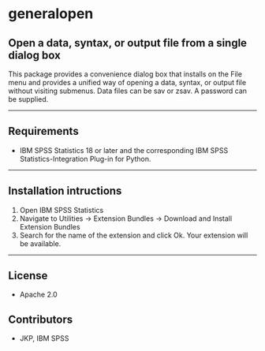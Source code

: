 # generalopen
## Open a data, syntax, or output file from a single dialog box
 This package provides a convenience dialog box that installs on the File menu and provides a unified way of opening a data, syntax, or output file without visiting submenus.  Data files can be sav or zsav.  A password can be supplied.

---
Requirements
----
- IBM SPSS Statistics 18 or later and the corresponding IBM SPSS Statistics-Integration Plug-in for Python.

---
Installation intructions
----
1. Open IBM SPSS Statistics
2. Navigate to Utilities -> Extension Bundles -> Download and Install Extension Bundles
3. Search for the name of the extension and click Ok. Your extension will be available.

---
License
----

- Apache 2.0
                              
Contributors
----

  - JKP, IBM SPSS
